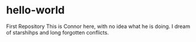 # hello-world
First Repository
This is Connor here, with no idea what he is doing.
I dream of starshihps and long forgotten conflicts.
